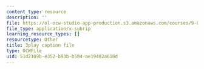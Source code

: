```yaml
---
content_type: resource
description: ''
file: https://ol-ocw-studio-app-production.s3.amazonaws.com/courses/9-00sc-introduction-to-psychology-fall-2011/51d2109be352b93bb584ae19482a610d_v4ur5mna060.srt
file_type: application/x-subrip
learning_resource_types: []
resourcetype: Other
title: 3play caption file
type: OCWFile
uid: 51d2109b-e352-b93b-b584-ae19482a610d
---
```

